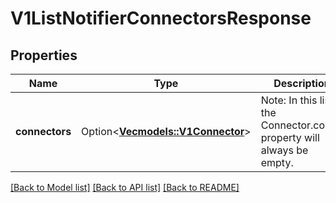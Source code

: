 # V1ListNotifierConnectorsResponse

## Properties

Name | Type | Description | Notes
------------ | ------------- | ------------- | -------------
**connectors** | Option<[**Vec<models::V1Connector>**](v1Connector.md)> | Note: In this list, the Connector.config property will always be empty. | [optional]

[[Back to Model list]](../README.md#documentation-for-models) [[Back to API list]](../README.md#documentation-for-api-endpoints) [[Back to README]](../README.md)



